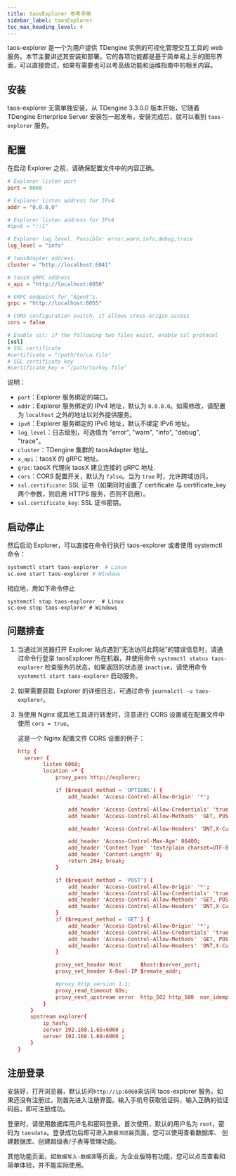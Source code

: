 ```yaml
---
title: taosExplorer 参考手册
sidebar_label: taosExplorer
toc_max_heading_level: 4
---
```


taos-explorer 是一个为用户提供 TDengine 实例的可视化管理交互工具的 web 服务。本节主要讲述其安装和部署。它的各项功能都是基于简单易上手的图形界面，可以直接尝试，如果有需要也可以考高级功能和运维指南中的相关内容。

## 安装

taos-explorer 无需单独安装，从 TDengine 3.3.0.0 版本开始，它随着 TDengine Enterprise Server 安装包一起发布，安装完成后，就可以看到 `taos-explorer` 服务。

## 配置

在启动 Explorer 之前，请确保配置文件中的内容正确。

```TOML
# Explorer listen port
port = 6060

# Explorer listen address for IPv4
addr = "0.0.0.0"

# Explorer listen address for IPv4
#ipv6 = "::1"

# Explorer log level. Possible: error,warn,info,debug,trace
log_level = "info"

# taosAdapter address.
cluster = "http://localhost:6041"

# taosX gRPC address
x_api = "http://localhost:6050"

# GRPC endpoint for "Agent"s.
grpc = "http://localhost:6055"

# CORS configuration switch, it allows cross-origin access
cors = false

# Enable ssl: if the following two files exist, enable ssl protocol
[ssl]
# SSL certificate
#certificate = "/path/to/ca.file"
# SSL certificate key
#certificate_key = "/path/to/key.file"
```

说明：

- `port`：Explorer 服务绑定的端口。
- `addr`：Explorer 服务绑定的 IPv4 地址，默认为 `0.0.0.0`。如需修改，请配置为 `localhost` 之外的地址以对外提供服务。
- `ipv6`：Explorer 服务绑定的 IPv6 地址，默认不绑定 IPv6 地址。
- `log_level`：日志级别，可选值为 "error", "warn", "info", "debug", "trace"。
- `cluster`：TDengine 集群的 taosAdapter 地址。
- `x_api`：taosX 的 gRPC 地址。
- `grpc`: taosX 代理向 taosX 建立连接的 gRPC 地址.
- `cors`：CORS 配置开关，默认为 `false`。当为 `true` 时，允许跨域访问。
- `ssl.certificate`: SSL 证书（如果同时设置了 certificate 与 certificate_key 两个参数，则启用 HTTPS 服务，否则不启用）。
- `ssl.certificate_key`: SSL 证书密钥。

## 启动停止

然后启动 Explorer，可以直接在命令行执行 taos-explorer 或者使用 systemctl 命令：

```bash
systemctl start taos-explorer  # Linux
sc.exe start taos-explorer # Windows
```

相应地，用如下命令停止
```shell
systemctl stop taos-explorer  # Linux
sc.exe stop taos-explorer # Windows
```

## 问题排查

1. 当通过浏览器打开 Explorer 站点遇到“无法访问此网站”的错误信息时，请通过命令行登录 taosExplorer 所在机器，并使用命令 `systemctl status taos-explorer` 检查服务的状态，如果返回的状态是 `inactive`，请使用命令`systemctl start taos-explorer` 启动服务。
2. 如果需要获取 Explorer 的详细日志，可通过命令 `journalctl -u taos-explorer`。
3. 当使用 Nginx 或其他工具进行转发时，注意进行 CORS 设置或在配置文件中使用 `cors = true`。

    这是一个 Nginx 配置文件 CORS 设置的例子：

    ```conf
    http {
      server {
            listen 6060;
            location ~* {
                proxy_pass http://explorer;

                if ($request_method = 'OPTIONS') {
                    add_header 'Access-Control-Allow-Origin' '*';

                    add_header 'Access-Control-Allow-Credentials' 'true';
                    add_header 'Access-Control-Allow-Methods' 'GET, POST, OPTIONS';

                    add_header 'Access-Control-Allow-Headers' 'DNT,X-CustomHeader,Keep-Alive,User-Agent,X-Requested-With,If-Modified-Since,Cache-Control,Content-Type';

                    add_header 'Access-Control-Max-Age' 86400;
                    add_header 'Content-Type' 'text/plain charset=UTF-8';
                    add_header 'Content-Length' 0;
                    return 204; break;
                }

                if ($request_method = 'POST') {
                    add_header 'Access-Control-Allow-Origin' '*';
                    add_header 'Access-Control-Allow-Credentials' 'true';
                    add_header 'Access-Control-Allow-Methods' 'GET, POST, OPTIONS';
                    add_header 'Access-Control-Allow-Headers' 'DNT,X-CustomHeader,Keep-Alive,User-Agent,X-Requested-With,If-Modified-Since,Cache-Control,Content-Type';
                }
                if ($request_method = 'GET') {
                    add_header 'Access-Control-Allow-Origin' '*';
                    add_header 'Access-Control-Allow-Credentials' 'true';
                    add_header 'Access-Control-Allow-Methods' 'GET, POST, OPTIONS';
                    add_header 'Access-Control-Allow-Headers' 'DNT,X-CustomHeader,Keep-Alive,User-Agent,X-Requested-With,If-Modified-Since,Cache-Control,Content-Type';
                }

                proxy_set_header Host      $host:$server_port;
                proxy_set_header X-Real-IP $remote_addr;

                #proxy_http_version 1.1;
                proxy_read_timeout 60s;
                proxy_next_upstream error  http_502 http_500  non_idempotent;
            }
        }
        upstream explorer{
            ip_hash;
            server 192.168.1.65:6060 ;
            server 192.168.1.68:6060 ;
        }
    }
    ```

## 注册登录

安装好，打开浏览器，默认访问`http://ip:6060`来访问 taos-explorer 服务。如果还没有注册过，则首先进入注册界面。输入手机号获取验证码，输入正确的验证码后，即可注册成功。

登录时，请使用数据库用户名和密码登录。首次使用，默认的用户名为 `root`，密码为 `taosdata`。登录成功后即可进入`数据浏览器`页面，您可以使用查看数据库、 创建数据库、创建超级表/子表等管理功能。

其他功能页面，如`数据写入-数据源`等页面，为企业版特有功能，您可以点击查看和简单体验，并不能实际使用。
